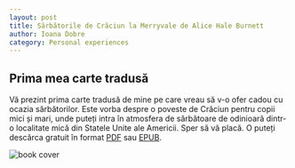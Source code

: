```yaml
---
layout: post
title: Sărbătorile de Crăciun la Merryvale de Alice Hale Burnett
author: Ioana Dobre
category: Personal experiences
---
```

## Prima mea carte tradusă

Vă prezint prima carte tradusă de mine pe care vreau să v-o ofer cadou cu ocazia sărbătorilor. Este vorba despre o poveste de Crăciun pentru copii mici și mari, unde puteți intra în atmosfera de sărbătoare de odinioară dintr-o localitate mică din Statele Unite ale Americii. Sper să vă placă. O puteți descărca gratuit în format [PDF](https://drive.google.com/file/d/1forW8EKz-dHWTF6UPde0oUOUfTncL7D5/view?usp=sharing) sau [EPUB](https://drive.google.com/file/d/1OGIeuqbJzF-pQPpZ1iordxXFXldODC4o/view?usp=sharing).

![book cover]({{site.baseurl}}/assets/images/illustration_my_book_cover)
